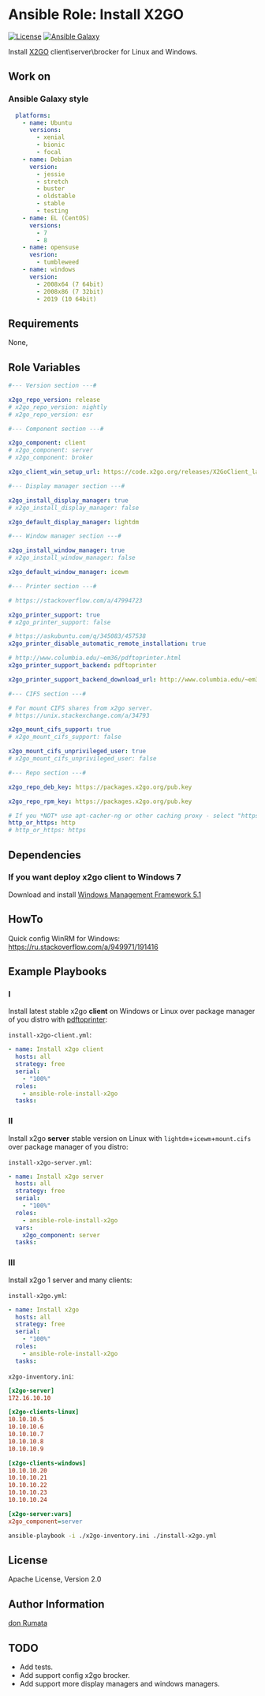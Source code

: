 # Ansible Role: Install X2GO

[![License][license-image]][license-url] [![Ansible Galaxy][ansible-galaxy-image]][ansible-galaxy-url]

Install [X2GO](https://wiki.x2go.org/doku.php) client\server\brocker for Linux and Windows.

## Work on

### Ansible Galaxy style

```yaml
  platforms:
    - name: Ubuntu
      versions:
        - xenial
        - bionic
        - focal
    - name: Debian
      version:
        - jessie
        - stretch
        - buster
        - oldstable
        - stable
        - testing
    - name: EL (CentOS)
      versions:
        - 7
        - 8
    - name: opensuse
      vesrion:
        - tumbleweed
    - name: windows
      version:
        - 2008x64 (7 64bit)
        - 2008x86 (7 32bit)
        - 2019 (10 64bit)
```

## Requirements

None,

## Role Variables

```yaml
#--- Version section ---#

x2go_repo_version: release
# x2go_repo_version: nightly
# x2go_repo_version: esr

#--- Component section ---#

x2go_component: client
# x2go_component: server
# x2go_component: broker

x2go_client_win_setup_url: https://code.x2go.org/releases/X2GoClient_latest_mswin32-setup.exe

#--- Display manager section ---#

x2go_install_display_manager: true
# x2go_install_display_manager: false

x2go_default_display_manager: lightdm

#--- Window manager section ---#

x2go_install_window_manager: true
# x2go_install_window_manager: false

x2go_default_window_manager: icewm

#--- Printer section ---#

# https://stackoverflow.com/a/47994723

x2go_printer_support: true
# x2go_printer_support: false

# https://askubuntu.com/q/345083/457538
x2go_printer_disable_automatic_remote_installation: true

# http://www.columbia.edu/~em36/pdftoprinter.html
x2go_printer_support_backend: pdftoprinter

x2go_printer_support_backend_download_url: http://www.columbia.edu/~em36/PDFtoPrinter.exe

#--- CIFS section ---#

# For mount CIFS shares from x2go server.
# https://unix.stackexchange.com/a/34793

x2go_mount_cifs_support: true
# x2go_mount_cifs_support: false

x2go_mount_cifs_unprivileged_user: true
# x2go_mount_cifs_unprivileged_user: false

#--- Repo section ---#

x2go_repo_deb_key: https://packages.x2go.org/pub.key

x2go_repo_rpm_key: https://packages.x2go.org/pub.key

# If you *NOT* use apt-cacher-ng or other caching proxy - select "https".
http_or_https: http
# http_or_https: https
```

## Dependencies

### If you want deploy x2go client to Windows 7

Download and install [Windows Management Framework 5.1](https://www.microsoft.com/en-us/download/details.aspx?id=54616)

## HowTo

Quick config WinRM for Windows: <https://ru.stackoverflow.com/a/949971/191416>

## Example Playbooks

### I

Install latest stable x2go **client** on Windows or Linux over package manager of you distro with [pdftoprinter](https://stackoverflow.com/a/47994723):

`install-x2go-client.yml`:

```yaml
- name: Install x2go client
  hosts: all
  strategy: free
  serial:
    - "100%"
  roles:
    - ansible-role-install-x2go
  tasks:
```

### II

Install x2go **server** stable version on Linux with `lightdm`+`icewm`+`mount.cifs` over package manager of you distro:

`install-x2go-server.yml`:

```yaml
- name: Install x2go server
  hosts: all
  strategy: free
  serial:
    - "100%"
  roles:
    - ansible-role-install-x2go
  vars:
    x2go_component: server
  tasks:
```

### III

Install x2go 1 server and many clients:

`install-x2go.yml`:

```yaml
- name: Install x2go
  hosts: all
  strategy: free
  serial:
    - "100%"
  roles:
    - ansible-role-install-x2go
  tasks:
```

`x2go-inventory.ini`:

```ini
[x2go-server]
172.16.10.10

[x2go-clients-linux]
10.10.10.5
10.10.10.6
10.10.10.7
10.10.10.8
10.10.10.9

[x2go-clients-windows]
10.10.10.20
10.10.10.21
10.10.10.22
10.10.10.23
10.10.10.24

[x2go-server:vars]
x2go_component=server
```

```bash
ansible-playbook -i ./x2go-inventory.ini ./install-x2go.yml
```

## License

Apache License, Version 2.0

## Author Information

[don Rumata](https://github.com/don-rumata)

## TODO

- Add tests.
- Add support config x2go brocker.
- Add support more display managers and windows managers.

[license-image]: https://img.shields.io/github/license/don-rumata/ansible-role-install-x2go.svg
[license-url]: https://opensource.org/licenses/Apache-2.0

[ansible-galaxy-image]: https://img.shields.io/badge/ansible_galaxy-don__rumata.ansible__role__install__x2go-blue.svg
[ansible-galaxy-url]: https://galaxy.ansible.com/don_rumata/ansible_role_install_x2go

